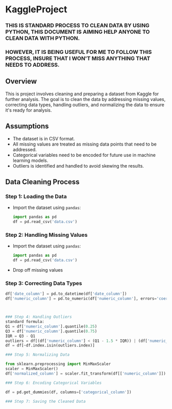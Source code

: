 # KaggleProject 
### THIS IS STANDARD PROCESS TO CLEAN DATA BY USING PYTHON, THIS DOCUMENT IS AIMING HELP ANYONE TO CLEAN DATA WITH PYTHON. 
### HOWEVER, IT IS BEING USEFUL FOR ME TO FOLLOW THIS PROCESS, INSURE THAT I WON'T MISS ANYTHING THAT NEEDS TO ADDRESS. 

## Overview 
This is project involves cleaning and preparing a dataset from Kaggle for further analysis. 
The goal is to clean the data by addressing missing values, correcting data types, handling outliers, 
and normalizing the data to ensure it's ready for analysis.


## Assumptions
- The dataset is in CSV format.
- All missing values are treated as missing data points that need to be addressed.
- Categorical variables need to be encoded for future use in machine learning models.
- Outliers is identified and handled to avoid skewing the results.


## Data Cleaning Process

### Step 1: Loading the Data
- Import the dataset using `pandas`:
  ```python
  import pandas as pd
  df = pd.read_csv('data.csv')


### Step 2: Handling Missing Values
- Import the dataset using `pandas`:
  ```python
  import pandas as pd
  df = pd.read_csv('data.csv')

- Drop off missing values

### Step 3: Correcting Data Types
  ```python
 df['date_column'] = pd.to_datetime(df['date_column'])
df['numeric_column'] = pd.to_numeric(df['numeric_column'], errors='coerce')



### Step 4: Handling Outliers
standard formula: 
Q1 = df['numeric_column'].quantile(0.25)
Q3 = df['numeric_column'].quantile(0.75)
IQR = Q3 - Q1
outliers = df[(df['numeric_column'] < (Q1 - 1.5 * IQR)) | (df['numeric_column'] > (Q3 + 1.5 * IQR))]
df = df[~df.index.isin(outliers.index)]

### Step 5: Normalizing Data

from sklearn.preprocessing import MinMaxScaler
scaler = MinMaxScaler()
df['normalized_column'] = scaler.fit_transform(df[['numeric_column']])

### Step 6: Encoding Categorical Variables

df = pd.get_dummies(df, columns=['categorical_column'])

### Step 7: Saving the Cleaned Data


